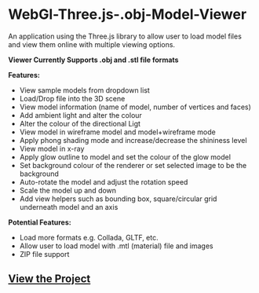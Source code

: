 # WebGl-Three.js-.obj-Model-Viewer
An application using the Three.js library to allow user to load model files and view them online with multiple viewing options.

<b>Viewer Currently Supports .obj and .stl file formats</b>

<b>Features:</b>
- View sample models from dropdown list
- Load/Drop file into the 3D scene
- View model information (name of model, number of vertices and faces)
- Add ambient light and alter the colour
- Alter the colour of the directional Ligt
- View model in wireframe model and model+wireframe mode
- Apply phong shading mode and increase/decrease the shininess level
- View model in x-ray
- Apply glow outline to model and set the colour of the glow model
- Set background colour of the renderer or set selected image to be the background
- Auto-rotate the model and adjust the rotation speed
- Scale the model up and down
- Add view helpers such as bounding box, square/circular grid underneath model and an axis

<b>Potential Features:</b>
- Load more formats e.g. Collada, GLTF, etc.
- Allow user to load model with .mtl (material) file and images
- ZIP file support

<h2><a href="http://adjam.heliohost.org/3d-viewer" target="_blank">View the Project</a></h2>
